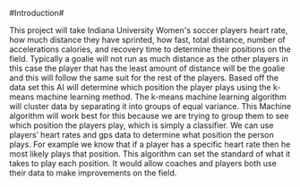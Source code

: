 #Introduction# 

This project will take Indiana University Women's soccer players heart rate, how much distance they have sprinted, how fast, 
total distance, number of accelerations calories, and recovery time to determine their positions on the field. Typically a 
goalie will not run as much distance as the other players in this case the player that has the least amount of distance will 
be the goalie and this will follow the same suit for the rest of the players. Based off the data set this AI will determine 
which position the player plays using the k-means machine learning method. The k-means machine learning algorithm will cluster 
data by separating it into groups of equal variance. This Machine algorithm will work best for this because we are trying to 
group them to see which position the players play, which is simply a classifier.  We can use players’ heart rates and gps data 
to determine what position the person plays. For example we know that if a player has a specific heart rate then he most 
likely plays that position. This algorithm can set the standard of what it takes to play each position. It would allow coaches 
and players both use their data to make improvements on the field.





